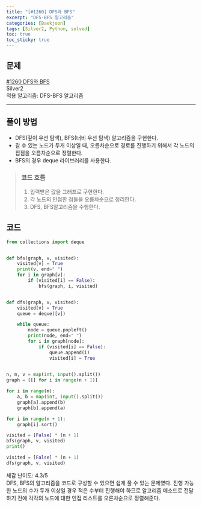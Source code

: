```yaml
---
title: "[#1260] DFS와 BFS"
excerpt: "DFS-BFS 알고리즘"
categories: [Baekjoon]
tags: [Silver2, Python, solved]
toc: true
toc_sticky: true
---
```


## 문제
[#1260 DFS와 BFS](https://www.acmicpc.net/problem/1260) <br>
Silver2 <br>
적용 알고리즘: DFS-BFS 알고리즘

***

## 풀이 방법
* DFS(깊이 우선 탐색), BFS(너비 우선 탐색) 알고리즘을 구현한다.
* 갈 수 있는 노드가 두개 이상일 때, 오름차순으로 경로를 진행하기 위해서 각 노드의 접점을 오름차순으로 정렬한다.
* BFS의 경우 deque 라이브러리를 사용한다.


> ### 코드 흐름
> 1. 입력받은 값을 그래프로 구현한다.
> 2. 각 노드의 인접한 점들을 오름차순으로 정리한다.
> 3. DFS, BFS알고리즘을 수행한다.

## 코드
~~~python
from collections import deque


def bfs(graph, v, visited):
    visited[v] = True
    print(v, end=" ")
    for i in graph[v]:
        if (visited[i] == False):
            bfs(graph, i, visited)


def dfs(graph, v, visited):
    visited[v] = True
    queue = deque([v])

    while queue:
        node = queue.popleft()
        print(node, end=" ")
        for i in graph[node]:
            if (visited[i] == False):
                queue.append(i)
                visited[i] = True
    

n, m, v = map(int, input().split())
graph = [[] for i in range(n + 1)]

for i in range(m):
    a, b = map(int, input().split())
    graph[a].append(b)
    graph[b].append(a)

for i in range(n + 1):
    graph[i].sort()

visited = [False] * (n + 1)
bfs(graph, v, visited)
print()

visited = [False] * (n + 1)
dfs(graph, v, visited)
~~~

체감 난이도: 4.3/5 <br>
DFS, BFS의 알고리즘을 코드로 구성할 수 있으면 쉽게 풀 수 있는 문제였다. 진행 가능한 노드의 수가 두개 이상일 경우 적은 수부터 진행해야 하므로 알고리즘 메소드로 전달하기 전에 각각의 노드에 대한 인접 리스트를 오른차순으로 정렬해준다. 
